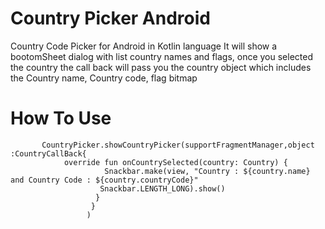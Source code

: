 # Country Picker Android

Country Code Picker for Android in Kotlin language It will show a bootomSheet
dialog with list country names and flags, once you selected the country the 
call back will pass you the country object which includes the Country name, Country code, flag bitmap

# How To Use

```
       CountryPicker.showCountryPicker(supportFragmentManager,object :CountryCallBack{
            override fun onCountrySelected(country: Country) { 
                     Snackbar.make(view, "Country : ${country.name} and Country Code : ${country.countryCode}"
                    Snackbar.LENGTH_LONG).show()
                   }
                  }
                 )
```
